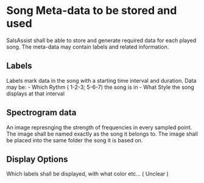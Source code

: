 # Song Meta-data to be stored and used
SalsAssist shall be able to store and generate required data for each played song. 
The meta-data may contain labels and related information.

## Labels
Labels mark data in the song with a starting time interval and duration.
Data may be: 
	- Which Rythm ( 1-2-3; 5-6-7) the song is in
	- What Style the song displays at that interval

## Spectrogram data
An image represnging the strength of frequencies in every sampled point. 
The image shall be named exactly as the song it belongs to.
The image shall be placed into the same folder the song it is based on.

## Display Options
Which labels shall be displayed, with what color etc... ( Unclear ) 